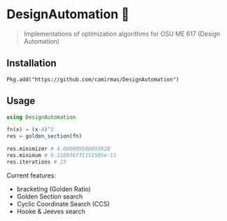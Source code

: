 # DesignAutomation :robot:

 > Implementations of optimization algorithms for OSU ME 617 (Design Automation)

## Installation

`Pkg.add("https://github.com/camirmas/DesignAutomation")`


## Usage

```julia
using DesignAutomation

fn(x) = (x-4)^2
res = golden_section(fn)

res.minimizer # 4.000009596893628
res.minimum # 9.210036731151505e-11
res.iterations # 23
```

Current features:
- bracketing (Golden Ratio)
- Golden Section search
- Cyclic Coordinate Search (CCS)
- Hooke & Jeeves search
